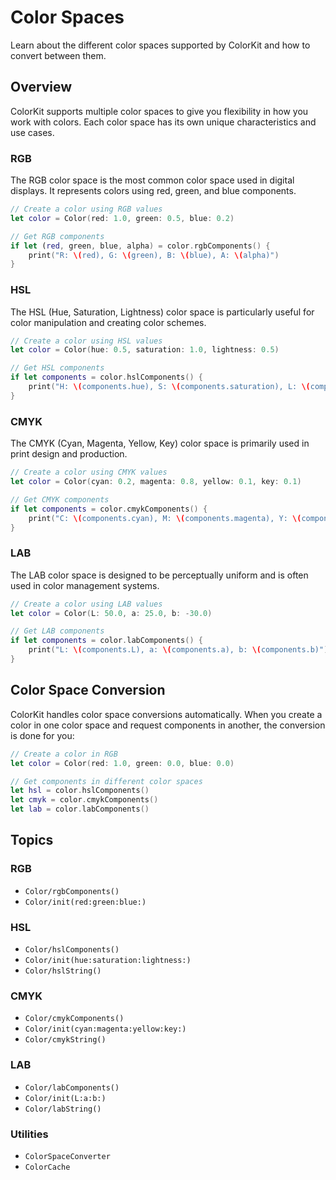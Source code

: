 # Color Spaces

Learn about the different color spaces supported by ColorKit and how to convert between them.

## Overview

ColorKit supports multiple color spaces to give you flexibility in how you work with colors. Each color space has its own unique characteristics and use cases.

### RGB

The RGB color space is the most common color space used in digital displays. It represents colors using red, green, and blue components.

```swift
// Create a color using RGB values
let color = Color(red: 1.0, green: 0.5, blue: 0.2)

// Get RGB components
if let (red, green, blue, alpha) = color.rgbComponents() {
    print("R: \(red), G: \(green), B: \(blue), A: \(alpha)")
}
```

### HSL

The HSL (Hue, Saturation, Lightness) color space is particularly useful for color manipulation and creating color schemes.

```swift
// Create a color using HSL values
let color = Color(hue: 0.5, saturation: 1.0, lightness: 0.5)

// Get HSL components
if let components = color.hslComponents() {
    print("H: \(components.hue), S: \(components.saturation), L: \(components.lightness)")
}
```

### CMYK

The CMYK (Cyan, Magenta, Yellow, Key) color space is primarily used in print design and production.

```swift
// Create a color using CMYK values
let color = Color(cyan: 0.2, magenta: 0.8, yellow: 0.1, key: 0.1)

// Get CMYK components
if let components = color.cmykComponents() {
    print("C: \(components.cyan), M: \(components.magenta), Y: \(components.yellow), K: \(components.key)")
}
```

### LAB

The LAB color space is designed to be perceptually uniform and is often used in color management systems.

```swift
// Create a color using LAB values
let color = Color(L: 50.0, a: 25.0, b: -30.0)

// Get LAB components
if let components = color.labComponents() {
    print("L: \(components.L), a: \(components.a), b: \(components.b)")
}
```

## Color Space Conversion

ColorKit handles color space conversions automatically. When you create a color in one color space and request components in another, the conversion is done for you:

```swift
// Create a color in RGB
let color = Color(red: 1.0, green: 0.0, blue: 0.0)

// Get components in different color spaces
let hsl = color.hslComponents()
let cmyk = color.cmykComponents()
let lab = color.labComponents()
```

## Topics

### RGB
- ``Color/rgbComponents()``
- ``Color/init(red:green:blue:)``

### HSL
- ``Color/hslComponents()``
- ``Color/init(hue:saturation:lightness:)``
- ``Color/hslString()``

### CMYK
- ``Color/cmykComponents()``
- ``Color/init(cyan:magenta:yellow:key:)``
- ``Color/cmykString()``

### LAB
- ``Color/labComponents()``
- ``Color/init(L:a:b:)``
- ``Color/labString()``

### Utilities
- ``ColorSpaceConverter``
- ``ColorCache``